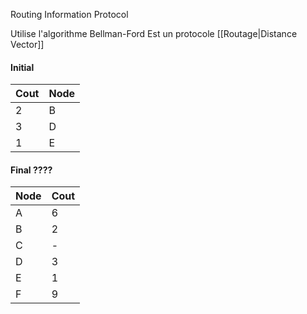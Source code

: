 Routing Information Protocol

Utilise l'algorithme Bellman-Ford
Est un protocole [[Routage|Distance Vector]]

#### Initial

| Cout | Node |
| ---- | ---- |
| 2    | B    |
| 3    | D    |
| 1    | E    |


#### Final ????

| Node | Cout |
| ---- | ---- |
| A    | 6    |
| B    | 2    |
| C    | -    |
| D    | 3    |
| E    | 1    |
| F    | 9    |
